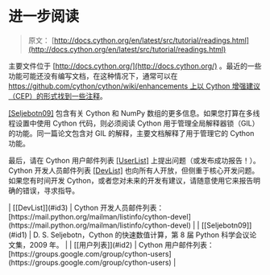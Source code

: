 # 进一步阅读

> 原文： [http://docs.cython.org/en/latest/src/tutorial/readings.html](http://docs.cython.org/en/latest/src/tutorial/readings.html)

主要文件位于 [http://docs.cython.org/](http://docs.cython.org/) 。最近的一些功能可能还没有编写文档，在这种情况下，通常可以在 [https://github.com/cython/cython/wiki/enhancements 上以 Cython 增强建议（CEP）的形式找到一些注释](https://github.com/cython/cython/wiki/enhancements)。

[[Seljebotn09]](#seljebotn09) 包含有关 Cython 和 NumPy 数组的更多信息。如果您打算在多线程设置中使用 Cython 代码，则必须阅读 Cython 用于管理全局解释器锁（GIL）的功能。同一篇论文包含对 GIL 的解释，主要文档解释了用于管理它的 Cython 功能。

最后，请在 Cython 用户邮件列表 [[UserList]](#userlist) 上提出问题（或发布成功报告！）。 Cython 开发人员邮件列表 [[DevList]](#devlist) 也向所有人开放，但侧重于核心开发问题。如果您有时间开发 Cython，或者您对未来的开发有建议，请随意使用它来报告明确的错误，寻求指导。

<colgroup><col class="label"><col></colgroup>
| [[DevList]](#id3) | Cython 开发人员邮件列表： [https://mail.python.org/mailman/listinfo/cython-devel](https://mail.python.org/mailman/listinfo/cython-devel) |

<colgroup><col class="label"><col></colgroup>
| [[Seljebotn09]](#id1) | D. S. Seljebotn，Cython 的快速数值计算，第 8 届 Python 科学会议论文集，2009 年。 |

<colgroup><col class="label"><col></colgroup>
| [[用户列表]](#id2) | Cython 用户邮件列表： [https://groups.google.com/group/cython-users](https://groups.google.com/group/cython-users) |